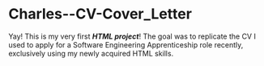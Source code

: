 # Charles--CV-Cover_Letter
<p>Yay! This is my very first <strong><em>HTML project</em></strong>! The goal was to replicate the CV I used to apply for a Software Engineering Apprenticeship role recently, exclusively using my newly acquired HTML skills.</p> 
